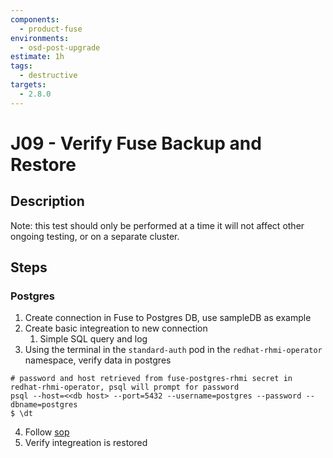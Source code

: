 ```yaml
---
components:
  - product-fuse
environments:
  - osd-post-upgrade
estimate: 1h
tags:
  - destructive
targets:
  - 2.8.0
---
```


# J09 - Verify Fuse Backup and Restore

## Description

Note: this test should only be performed at a time it will not affect other ongoing testing, or on a separate cluster.

## Steps

### Postgres

1. Create connection in Fuse to Postgres DB, use sampleDB as example
2. Create basic integreation to new connection
   1. Simple SQL query and log
3. Using the terminal in the `standard-auth` pod in the `redhat-rhmi-operator` namespace, verify data in postgres

```
# password and host retrieved from fuse-postgres-rhmi secret in redhat-rhmi-operator, psql will prompt for password
psql --host=<<db host> --port=5432 --username=postgres --password --dbname=postgres
$ \dt
```

4. Follow [sop](https://github.com/RHCloudServices/integreatly-help/blob/master/sops/2.x/backup_restore/fuse_online_backup_and_restore.md#fuse-online-backup-and-restoration)
5. Verify integreation is restored
